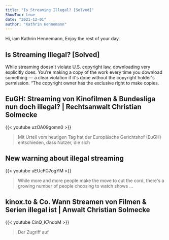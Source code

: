 ```yaml
---
title: "Is Streaming Illegal? [Solved]"
ShowToc: true 
date: "2021-12-01"
author: "Kathrin Hennemann" 
---
```


Hi, iam Kathrin Hennemann, Enjoy the rest of your day.
## Is Streaming Illegal? [Solved]
While streaming doesn't violate U.S. copyright law, downloading very explicitly does. You're making a copy of the work every time you download something — a clear violation if it's done without the copyright holder's permission. “The copyright owner has the exclusive right to make copies.

## EuGH: Streaming von Kinofilmen & Bundesliga nun doch illegal?  | Rechtsanwalt Christian Solmecke
{{< youtube uzOA09gomn0 >}}
>Mit Urteil vom heutigen Tag hat der Europäische Gerichtshof (EuGH) entschieden, dass Nutzer, die sich 

## New warning about illegal streaming
{{< youtube uEUcFG7ogYM >}}
>While more and more people make the move to cut the cord, there's a growing number of people choosing to watch shows ...

## kinox.to & Co. Wann Streamen von Filmen & Serien illegal ist | Anwalt Christian Solmecke
{{< youtube CinQ_K7ndoM >}}
>Der Zugriff auf 

